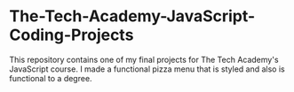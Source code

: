 # The-Tech-Academy-JavaScript-Coding-Projects
This repository contains one of my final projects for The Tech Academy's JavaScript course. I made a functional pizza menu that is styled and also is functional to a degree.
